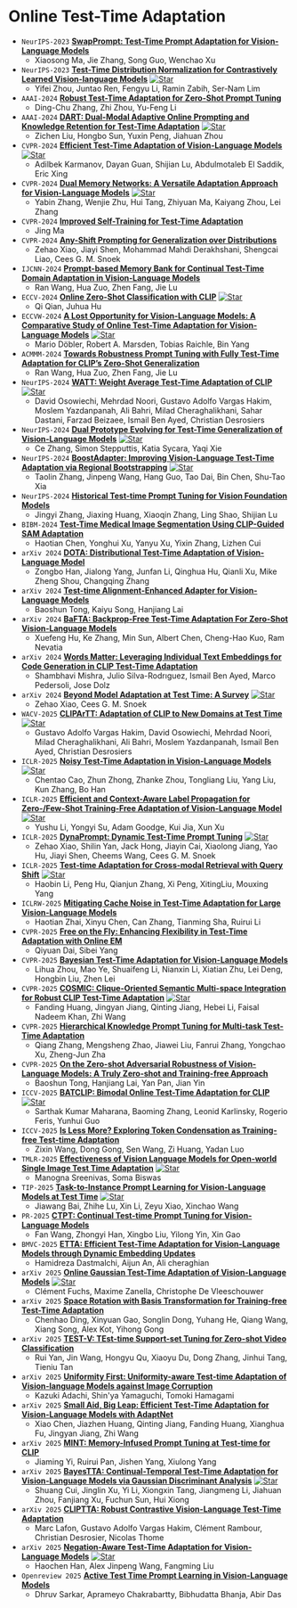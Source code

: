 # Online Test-Time Adaptation

* `NeurIPS-2023` **[SwapPrompt: Test-Time Prompt Adaptation for Vision-Language Models](https://openreview.net/pdf?id=EhdNQiOWgQ)**
    * Xiaosong Ma, Jie Zhang, Song Guo, Wenchao Xu
* `NeurIPS-2023` **[Test-Time Distribution Normalization for Contrastively Learned Vision-language Models](https://arxiv.org/pdf/2302.11084)** [![Star](https://img.shields.io/github/stars/fengyuli-dev/distribution-normalization.svg?style=social&label=Star)](https://github.com/fengyuli-dev/distribution-normalization)
    * Yifei Zhou, Juntao Ren, Fengyu Li, Ramin Zabih, Ser-Nam Lim
* `AAAI-2024` **[Robust Test-Time Adaptation for Zero-Shot Prompt Tuning](https://ojs.aaai.org/index.php/AAAI/article/view/29611/31034)**
    * Ding-Chu Zhang, Zhi Zhou, Yu-Feng Li
* `AAAI-2024` **[DART: Dual-Modal Adaptive Online Prompting and Knowledge Retention for Test-Time Adaptation](https://ojs.aaai.org/index.php/AAAI/article/view/29320/30490)** [![Star](https://img.shields.io/github/stars/zhoujiahuan1991/AAAI2024-DART.svg?style=social&label=Star)](https://github.com/zhoujiahuan1991/AAAI2024-DART)
    * Zichen Liu, Hongbo Sun, Yuxin Peng, Jiahuan Zhou
* `CVPR-2024` **[Efficient Test-Time Adaptation of Vision-Language Models](https://arxiv.org/pdf/2403.18293)** [![Star](https://img.shields.io/github/stars/kdiAAA/TDA.svg?style=social&label=Star)](https://github.com/kdiAAA/TDA)
    * Adilbek Karmanov, Dayan Guan, Shijian Lu, Abdulmotaleb El Saddik, Eric Xing
* `CVPR-2024` **[Dual Memory Networks: A Versatile Adaptation Approach for Vision-Language Models](https://arxiv.org/pdf/2403.17589)** [![Star](https://img.shields.io/github/stars/YBZh/DMN.svg?style=social&label=Star)](https://github.com/YBZh/DMN)
    * Yabin Zhang, Wenjie Zhu, Hui Tang, Zhiyuan Ma, Kaiyang Zhou, Lei Zhang
* `CVPR-2024` **[Improved Self-Training for Test-Time Adaptation](https://openaccess.thecvf.com/content/CVPR2024/papers/Ma_Improved_Self-Training_for_Test-Time_Adaptation_CVPR_2024_paper.pdf)**
    * Jing Ma
* `CVPR-2024` **[Any-Shift Prompting for Generalization over Distributions](https://arxiv.org/pdf/2402.10099)**
    * Zehao Xiao, Jiayi Shen, Mohammad Mahdi Derakhshani, Shengcai Liao, Cees G. M. Snoek
* `IJCNN-2024` **[Prompt-based Memory Bank for Continual Test-Time Domain Adaptation in Vision-Language Models](https://ieeexplore.ieee.org/document/10650069)**
    * Ran Wang, Hua Zuo, Zhen Fang, Jie Lu
* `ECCV-2024` **[Online Zero-Shot Classification with CLIP](https://arxiv.org/pdf/2408.13320)** [![Star](https://img.shields.io/github/stars/idstcv/OnZeta.svg?style=social&label=Star)](https://github.com/idstcv/OnZeta)
    * Qi Qian, Juhua Hu
* `ECCVW-2024` **[A Lost Opportunity for Vision-Language Models: A Comparative Study of Online Test-Time Adaptation for Vision-Language Models](https://arxiv.org/pdf/2405.14977)** [![Star](https://img.shields.io/github/stars/mariodoebler/test-time-adaptation.svg?style=social&label=Star)](https://github.com/mariodoebler/test-time-adaptation)
    * Mario Döbler, Robert A. Marsden, Tobias Raichle, Bin Yang
* `ACMMM-2024` **[Towards Robustness Prompt Tuning with Fully Test-Time Adaptation for CLIP’s Zero-Shot Generalization](https://dl.acm.org/doi/pdf/10.1145/3664647.3681213)**
    * Ran Wang, Hua Zuo, Zhen Fang, Jie Lu
* `NeurIPS-2024` **[WATT: Weight Average Test-Time Adaptation of CLIP](https://arxiv.org/pdf/2406.13875)** [![Star](https://img.shields.io/github/stars/Mehrdad-Noori/WATT.svg?style=social&label=Star)](https://github.com/Mehrdad-Noori/WATT)
    * David Osowiechi, Mehrdad Noori, Gustavo Adolfo Vargas Hakim, Moslem Yazdanpanah, Ali Bahri, Milad Cheraghalikhani, Sahar Dastani, Farzad Beizaee, Ismail Ben Ayed, Christian Desrosiers
* `NeurIPS-2024` **[Dual Prototype Evolving for Test-Time Generalization of Vision-Language Models](https://arxiv.org/pdf/2410.12790)** [![Star](https://img.shields.io/github/stars/zhangce01/DPE-CLIP.svg?style=social&label=Star)](https://github.com/zhangce01/DPE-CLIP)
    * Ce Zhang, Simon Stepputtis, Katia Sycara, Yaqi Xie
* `NeurIPS-2024` **[BoostAdapter: Improving Vision-Language Test-Time Adaptation via Regional Bootstrapping](https://arxiv.org/pdf/2410.15430)** [![Star](https://img.shields.io/github/stars/taolinzhang/BoostAdapter.svg?style=social&label=Star)](https://github.com/taolinzhang/BoostAdapter)
    * Taolin Zhang, Jinpeng Wang, Hang Guo, Tao Dai, Bin Chen, Shu-Tao Xia
* `NeurIPS-2024` **[Historical Test-time Prompt Tuning for Vision Foundation Models](https://arxiv.org/pdf/2410.20346)**
    * Jingyi Zhang, Jiaxing Huang, Xiaoqin Zhang, Ling Shao, Shijian Lu
* `BIBM-2024` **[Test-Time Medical Image Segmentation Using CLIP-Guided SAM Adaptation](https://ieeexplore.ieee.org/document/10822570)**
    * Haotian Chen, Yonghui Xu, Yanyu Xu, Yixin Zhang, Lizhen Cui
* `arXiv 2024` **[DOTA: Distributional Test-Time Adaptation of Vision-Language Model](https://arxiv.org/pdf/2409.19375)**
    * Zongbo Han, Jialong Yang, Junfan Li, Qinghua Hu, Qianli Xu, Mike Zheng Shou, Changqing Zhang
* `arXiv 2024` **[Test-time Alignment-Enhanced Adapter for Vision-Language Models](https://arxiv.org/pdf/2411.15735)**
    * Baoshun Tong, Kaiyu Song, Hanjiang Lai
* `arXiv 2024` **[BaFTA: Backprop-Free Test-Time Adaptation For Zero-Shot Vision-Language Models](https://arxiv.org/pdf/2406.11309)**
    * Xuefeng Hu, Ke Zhang, Min Sun, Albert Chen, Cheng-Hao Kuo, Ram Nevatia
* `arXiv 2024` **[Words Matter: Leveraging Individual Text Embeddings for Code Generation in CLIP Test-Time Adaptation](https://arxiv.org/pdf/2411.17002)**
    * Shambhavi Mishra, Julio Silva-Rodrıguez, Ismail Ben Ayed, Marco Pedersoli, Jose Dolz
* `arXiv 2024` **[Beyond Model Adaptation at Test Time: A Survey](https://arxiv.org/pdf/2411.03687)** [![Star](https://img.shields.io/github/stars/zzzx1224/Beyond-model-adaptation-at-test-time-Papers.svg?style=social&label=Star)](https://github.com/zzzx1224/Beyond-model-adaptation-at-test-time-Papers)
    * Zehao Xiao, Cees G. M. Snoek
* `WACV-2025` **[CLIPArTT: Adaptation of CLIP to New Domains at Test Time](https://arxiv.org/pdf/2405.00754)** [![Star](https://img.shields.io/github/stars/dosowiechi/CLIPArTT.svg?style=social&label=Star)](https://github.com/dosowiechi/CLIPArTT)
    * Gustavo Adolfo Vargas Hakim, David Osowiechi, Mehrdad Noori, Milad Cheraghalikhani, Ali Bahri, Moslem Yazdanpanah, Ismail Ben Ayed, Christian Desrosiers
* `ICLR-2025` **[Noisy Test-Time Adaptation in Vision-Language Models](https://openreview.net/pdf?id=iylpeTI0Ql)** [![Star](https://img.shields.io/github/stars/tmlr-group/ZS-NTTA.svg?style=social&label=Star)](https://github.com/tmlr-group/ZS-NTTA)
    * Chentao Cao, Zhun Zhong, Zhanke Zhou, Tongliang Liu, Yang Liu, Kun Zhang, Bo Han
* `ICLR-2025` **[Efficient and Context-Aware Label Propagation for Zero-/Few-Shot Training-Free Adaptation of Vision-Language Model](https://openreview.net/pdf?id=D10yarGQNk)** [![Star](https://img.shields.io/github/stars/Yushu-Li/ECALP.svg?style=social&label=Star)](https://github.com/Yushu-Li/ECALP)
    * Yushu Li, Yongyi Su, Adam Goodge, Kui Jia, Xun Xu
* `ICLR-2025` **[DynaPrompt: Dynamic Test-Time Prompt Tuning](https://openreview.net/pdf?id=EFZEdHB3Mp)** [![Star](https://img.shields.io/github/stars/zzzx1224/DynaPrompt.svg?style=social&label=Star)](https://github.com/zzzx1224/DynaPrompt)
    * Zehao Xiao, Shilin Yan, Jack Hong, Jiayin Cai, Xiaolong Jiang, Yao Hu, Jiayi Shen, Cheems Wang, Cees G. M. Snoek
* `ICLR-2025` **[Test-time Adaptation for Cross-modal Retrieval with Query Shift](https://openreview.net/pdf?id=BmG88rONaU)** [![Star](https://img.shields.io/github/stars/XLearning-SCU/2025-ICLR-TCR.svg?style=social&label=Star)](https://github.com/XLearning-SCU/2025-ICLR-TCR)
    * Haobin Li, Peng Hu, Qianjun Zhang, Xi Peng, XitingLiu, Mouxing Yang
* `ICLRW-2025` **[Mitigating Cache Noise in Test-Time Adaptation for Large Vision-Language Models](https://arxiv.org/pdf/2503.18334)**
    * Haotian Zhai, Xinyu Chen, Can Zhang, Tianming Sha, Ruirui Li
* `CVPR-2025` **[Free on the Fly: Enhancing Flexibility in Test-Time Adaptation with Online EM](https://arxiv.org/pdf/2507.06973)**
    * Qiyuan Dai, Sibei Yang
* `CVPR-2025` **[Bayesian Test-Time Adaptation for Vision-Language Models](https://arxiv.org/pdf/2503.09248)**
    * Lihua Zhou, Mao Ye, Shuaifeng Li, Nianxin Li, Xiatian Zhu, Lei Deng, Hongbin Liu, Zhen Lei
* `CVPR-2025` **[COSMIC: Clique-Oriented Semantic Multi-space Integration for Robust CLIP Test-Time Adaptation](https://arxiv.org/pdf/2503.23388)** [![Star](https://img.shields.io/github/stars/hf618/COSMIC.svg?style=social&label=Star)](https://github.com/hf618/COSMIC)
    * Fanding Huang, Jingyan Jiang, Qinting Jiang, Hebei Li, Faisal Nadeem Khan, Zhi Wang
* `CVPR-2025` **[Hierarchical Knowledge Prompt Tuning for Multi-task Test-Time Adaptation](https://openaccess.thecvf.com/content/CVPR2025/papers/Zhang_Hierarchical_Knowledge_Prompt_Tuning_for_Multi-task_Test-Time_Adaptation_CVPR_2025_paper.pdf)**
    * Qiang Zhang, Mengsheng Zhao, Jiawei Liu, Fanrui Zhang, Yongchao Xu, Zheng-Jun Zha
* `CVPR-2025` **[On the Zero-shot Adversarial Robustness of Vision-Language Models: A Truly Zero-shot and Training-free Approach](https://openaccess.thecvf.com/content/CVPR2025/papers/Tong_On_the_Zero-shot_Adversarial_Robustness_of_Vision-Language_Models_A_Truly_CVPR_2025_paper.pdf)**
    * Baoshun Tong, Hanjiang Lai, Yan Pan, Jian Yin
* `ICCV-2025` **[BATCLIP: Bimodal Online Test-Time Adaptation for CLIP](https://arxiv.org/pdf/2412.02837)** [![Star](https://img.shields.io/github/stars/sarthaxxxxx/BATCLIP.svg?style=social&label=Star)](https://github.com/sarthaxxxxx/BATCLIP)
    * Sarthak Kumar Maharana, Baoming Zhang, Leonid Karlinsky, Rogerio Feris, Yunhui Guo
* `ICCV-2025` **[Is Less More? Exploring Token Condensation as Training-free Test-time Adaptation](https://arxiv.org/pdf/2410.14729)**
    * Zixin Wang, Dong Gong, Sen Wang, Zi Huang, Yadan Luo
* `TMLR-2025` **[Effectiveness of Vision Language Models for Open-world Single Image Test Time Adaptation](https://arxiv.org/pdf/2406.00481)** [![Star](https://img.shields.io/github/stars/manogna-s/ROSITA.svg?style=social&label=Star)](https://github.com/manogna-s/ROSITA)
    * Manogna Sreenivas, Soma Biswas
* `TIP-2025` **[Task-to-Instance Prompt Learning for Vision-Language Models at Test Time](https://ieeexplore.ieee.org/document/10925517)** [![Star](https://img.shields.io/github/stars/zhiheLu/TIPPLE.svg?style=social&label=Star)](https://github.com/zhiheLu/TIPPLE)
    * Jiawang Bai, Zhihe Lu, Xin Li, Zeyu Xiao, Xinchao Wang
* `PR-2025` **[CTPT: Continual Test-time Prompt Tuning for Vision-Language Models](https://www.sciencedirect.com/science/article/pii/S0031320324010513)**
    * Fan Wang, Zhongyi Han, Xingbo Liu, Yilong Yin, Xin Gao
* `BMVC-2025` **[ETTA: Efficient Test-Time Adaptation for Vision-Language Models through Dynamic Embedding Updates](https://arxiv.org/abs/2508.05898)**
    * Hamidreza Dastmalchi, Aijun An, Ali cheraghian
* `arXiv 2025` **[Online Gaussian Test-Time Adaptation of Vision-Language Models](https://arxiv.org/pdf/2501.04352)** [![Star](https://img.shields.io/github/stars/cfuchs2023/OGA.svg?style=social&label=Star)](https://github.com/cfuchs2023/OGA)
    * Clément Fuchs, Maxime Zanella, Christophe De Vleeschouwer
* `arXiv 2025` **[Space Rotation with Basis Transformation for Training-free Test-Time Adaptation](https://arxiv.org/pdf/2502.19946)**
    * Chenhao Ding, Xinyuan Gao, Songlin Dong, Yuhang He, Qiang Wang, Xiang Song, Alex Kot, Yihong Gong
* `arXiv 2025` **[TEST-V: TEst-time Support-set Tuning for Zero-shot Video Classification](https://arxiv.org/pdf/2502.00426)**
    * Rui Yan, Jin Wang, Hongyu Qu, Xiaoyu Du, Dong Zhang, Jinhui Tang, Tieniu Tan
* `arXiv 2025` **[Uniformity First: Uniformity-aware Test-time Adaptation of Vision-language Models against Image Corruption](https://arxiv.org/pdf/2505.12912)**
    * Kazuki Adachi, Shin'ya Yamaguchi, Tomoki Hamagami
* `arXiv 2025` **[Small Aid, Big Leap: Efficient Test-Time Adaptation for Vision-Language Models with AdaptNet](https://arxiv.org/pdf/2506.02671)**
    * Xiao Chen, Jiazhen Huang, Qinting Jiang, Fanding Huang, Xianghua Fu, Jingyan Jiang, Zhi Wang
* `arXiv 2025` **[MINT: Memory-Infused Prompt Tuning at Test-time for CLIP](https://arxiv.org/pdf/2506.03190)**
    * Jiaming Yi, Ruirui Pan, Jishen Yang, Xiulong Yang
* `arXiv 2025` **[BayesTTA: Continual-Temporal Test-Time Adaptation for Vision-Language Models via Gaussian Discriminant Analysis](https://arxiv.org/pdf/2507.08607)** [![Star](https://img.shields.io/github/stars/cuishuang99/BayesTTA.svg?style=social&label=Star)](https://github.com/cuishuang99/BayesTTA)
    * Shuang Cui, Jinglin Xu, Yi Li, Xiongxin Tang, Jiangmeng Li, Jiahuan Zhou, Fanjiang Xu, Fuchun Sun, Hui Xiong
* `arXiv 2025` **[CLIPTTA: Robust Contrastive Vision-Language Test-Time Adaptation](https://arxiv.org/pdf/2507.14312)**
    * Marc Lafon, Gustavo Adolfo Vargas Hakim, Clément Rambour, Christian Desrosier, Nicolas Thome
* `arXiv 2025` **[Negation-Aware Test-Time Adaptation for Vision-Language Models](https://arxiv.org/pdf/2507.19064)** [![Star](https://img.shields.io/github/stars/hhc1997/NEAT.svg?style=social&label=Star)](https://github.com/hhc1997/NEAT)
    * Haochen Han, Alex Jinpeng Wang, Fangming Liu
* `Openreview 2025` **[Active Test Time Prompt Learning in Vision-Language Models](https://openreview.net/pdf?id=pdzHpQbGrn)**
    * Dhruv Sarkar, Aprameyo Chakrabartty, Bibhudatta Bhanja, Abir Das
